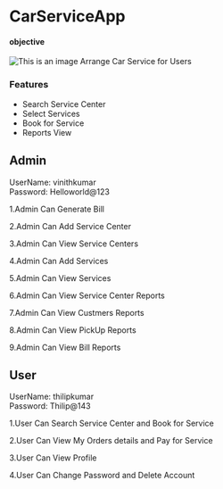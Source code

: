 # CarServiceApp

#### objective
![This is an image](https://www.thedrive.com/content/archive-images/conciergeapp_hero.jpg?width=1440&quality=70)
Arrange Car Service for Users

### Features
* Search Service Center
* Select Services
* Book for Service
* Reports View

## Admin
UserName: vinithkumar </br>
Password: Helloworld@123

1.Admin Can Generate Bill

2.Admin Can Add Service Center

3.Admin Can View Service Centers

4.Admin Can Add Services

5.Admin Can View Services

6.Admin Can View Service Center Reports

7.Admin Can View Custmers Reports

8.Admin Can View PickUp Reports

9.Admin Can View Bill Reports

## User

UserName: thilipkumar </br>
Password: Thilip@143

1.User Can Search Service Center and Book for Service

2.User Can View My Orders details and Pay for Service

3.User Can View Profile

4.User Can Change Password and Delete Account

